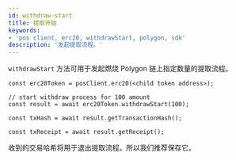 ```yaml
---
id: withdraw-start
title: 提取开始
keywords:
- 'pos client, erc20, withdrawStart, polygon, sdk'
description: '发起提取流程。'
---
```


`withdrawStart` 方法可用于发起燃烧 Polygon 链上指定数量的提取流程。

```
const erc20Token = posClient.erc20(<child token address>);

// start withdraw process for 100 amount
const result = await erc20Token.withdrawStart(100);

const txHash = await result.getTransactionHash();

const txReceipt = await result.getReceipt();

```

收到的交易哈希将用于退出提取流程。所以我们推荐保存它。

